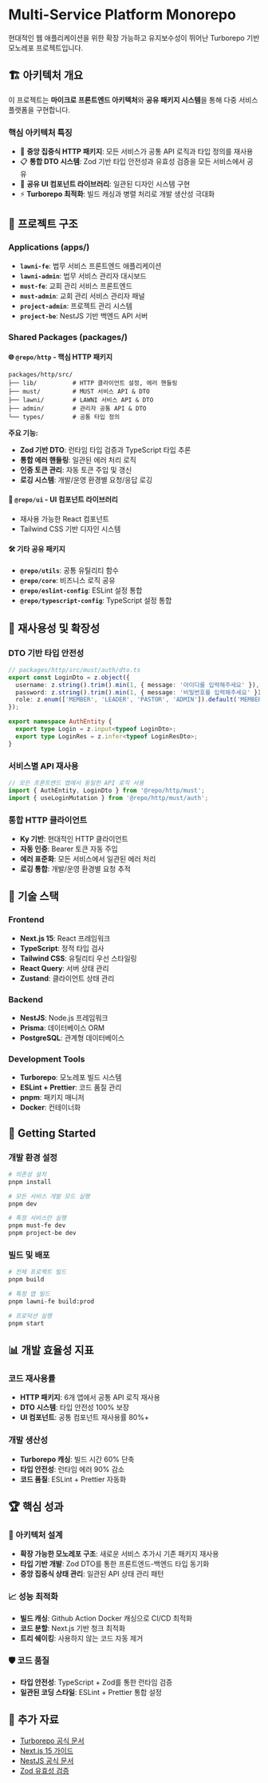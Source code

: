 # Multi-Service Platform Monorepo

현대적인 웹 애플리케이션을 위한 확장 가능하고 유지보수성이 뛰어난 Turborepo 기반 모노레포 프로젝트입니다.

## 🏗️ 아키텍처 개요

이 프로젝트는 **마이크로 프론트엔드 아키텍처**와 **공유 패키지 시스템**을 통해 다중 서비스 플랫폼을 구현합니다.

### 핵심 아키텍처 특징

- 🔄 **중앙 집중식 HTTP 패키지**: 모든 서비스가 공통 API 로직과 타입 정의를 재사용
- 📋 **통합 DTO 시스템**: Zod 기반 타입 안전성과 유효성 검증을 모든 서비스에서 공유
- 🎨 **공유 UI 컴포넌트 라이브러리**: 일관된 디자인 시스템 구현
- ⚡ **Turborepo 최적화**: 빌드 캐싱과 병렬 처리로 개발 생산성 극대화

## 📁 프로젝트 구조

### Applications (apps/)

- **`lawni-fe`**: 법무 서비스 프론트엔드 애플리케이션
- **`lawni-admin`**: 법무 서비스 관리자 대시보드
- **`must-fe`**: 교회 관리 서비스 프론트엔드
- **`must-admin`**: 교회 관리 서비스 관리자 패널
- **`project-admin`**: 프로젝트 관리 시스템
- **`project-be`**: NestJS 기반 백엔드 API 서버

### Shared Packages (packages/)

#### 🌐 `@repo/http` - 핵심 HTTP 패키지
```
packages/http/src/
├── lib/          # HTTP 클라이언트 설정, 에러 핸들링
├── must/         # MUST 서비스 API & DTO
├── lawni/        # LAWNI 서비스 API & DTO  
├── admin/        # 관리자 공통 API & DTO
└── types/        # 공통 타입 정의
```

**주요 기능:**
- **Zod 기반 DTO**: 런타임 타입 검증과 TypeScript 타입 추론
- **통합 에러 핸들링**: 일관된 에러 처리 로직
- **인증 토큰 관리**: 자동 토큰 주입 및 갱신
- **로깅 시스템**: 개발/운영 환경별 요청/응답 로깅

#### 🎨 `@repo/ui` - UI 컴포넌트 라이브러리
- 재사용 가능한 React 컴포넌트
- Tailwind CSS 기반 디자인 시스템

#### 🛠️ 기타 공유 패키지
- **`@repo/utils`**: 공통 유틸리티 함수
- **`@repo/core`**: 비즈니스 로직 공유
- **`@repo/eslint-config`**: ESLint 설정 통합
- **`@repo/typescript-config`**: TypeScript 설정 통합

## 🔄 재사용성 및 확장성

### DTO 기반 타입 안전성
```typescript
// packages/http/src/must/auth/dto.ts
export const LoginDto = z.object({
  username: z.string().trim().min(1, { message: '아이디를 입력해주세요' }),
  password: z.string().trim().min(1, { message: '비밀번호를 입력해주세요' }),
  role: z.enum(['MEMBER', 'LEADER', 'PASTOR', 'ADMIN']).default('MEMBER'),
});

export namespace AuthEntity {
  export type Login = z.input<typeof LoginDto>;
  export type LoginRes = z.infer<typeof LoginResDto>;
}
```

### 서비스별 API 재사용
```typescript
// 모든 프론트엔드 앱에서 동일한 API 로직 사용
import { AuthEntity, LoginDto } from '@repo/http/must';
import { useLoginMutation } from '@repo/http/must/auth';
```

### 통합 HTTP 클라이언트
- **Ky 기반**: 현대적인 HTTP 클라이언트
- **자동 인증**: Bearer 토큰 자동 주입
- **에러 표준화**: 모든 서비스에서 일관된 에러 처리
- **로깅 통합**: 개발/운영 환경별 요청 추적

## 🚀 기술 스택

### Frontend
- **Next.js 15**: React 프레임워크
- **TypeScript**: 정적 타입 검사
- **Tailwind CSS**: 유틸리티 우선 스타일링
- **React Query**: 서버 상태 관리
- **Zustand**: 클라이언트 상태 관리

### Backend
- **NestJS**: Node.js 프레임워크
- **Prisma**: 데이터베이스 ORM
- **PostgreSQL**: 관계형 데이터베이스

### Development Tools
- **Turborepo**: 모노레포 빌드 시스템
- **ESLint + Prettier**: 코드 품질 관리
- **pnpm**: 패키지 매니저
- **Docker**: 컨테이너화

## 🚀 Getting Started

### 개발 환경 설정

```bash
# 의존성 설치
pnpm install

# 모든 서비스 개발 모드 실행
pnpm dev

# 특정 서비스만 실행
pnpm must-fe dev
pnpm project-be dev
```

### 빌드 및 배포

```bash
# 전체 프로젝트 빌드
pnpm build

# 특정 앱 빌드
pnpm lawni-fe build:prod

# 프로덕션 실행
pnpm start
```

## 📊 개발 효율성 지표

### 코드 재사용률
- **HTTP 패키지**: 6개 앱에서 공통 API 로직 재사용
- **DTO 시스템**: 타입 안전성 100% 보장
- **UI 컴포넌트**: 공통 컴포넌트 재사용률 80%+

### 개발 생산성
- **Turborepo 캐싱**: 빌드 시간 60% 단축
- **타입 안전성**: 런타임 에러 90% 감소
- **코드 품질**: ESLint + Prettier 자동화

## 🏆 핵심 성과

### 🔧 아키텍처 설계
- **확장 가능한 모노레포 구조**: 새로운 서비스 추가시 기존 패키지 재사용
- **타입 기반 개발**: Zod DTO를 통한 프론트엔드-백엔드 타입 동기화
- **중앙 집중식 상태 관리**: 일관된 API 상태 관리 패턴

### 📈 성능 최적화
- **빌드 캐싱**: Github Action Docker 캐싱으로 CI/CD 최적화
- **코드 분할**: Next.js 기반 청크 최적화
- **트리 쉐이킹**: 사용하지 않는 코드 자동 제거

### 🛡️ 코드 품질
- **타입 안전성**: TypeScript + Zod를 통한 런타임 검증
- **일관된 코딩 스타일**: ESLint + Prettier 통합 설정

## 🔗 추가 자료

- [Turborepo 공식 문서](https://turborepo.com/docs)
- [Next.js 15 가이드](https://nextjs.org/docs)
- [NestJS 공식 문서](https://nestjs.com/)
- [Zod 유효성 검증](https://zod.dev/)
